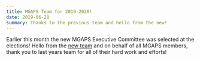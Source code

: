 ```yaml
---
title: MGAPS Team for 2019-2020!
date: 2019-06-28
summary: Thanks to the previous team and hello from the new!
---
```


Earlier this month the new MGAPS Executive Committee was selected at the elections! Hello from the [new team](https://mgaps.physics.mcgill.ca/people.html) and on behalf of all MGAPS members, thank you to last years team for all of their hard work and efforts!